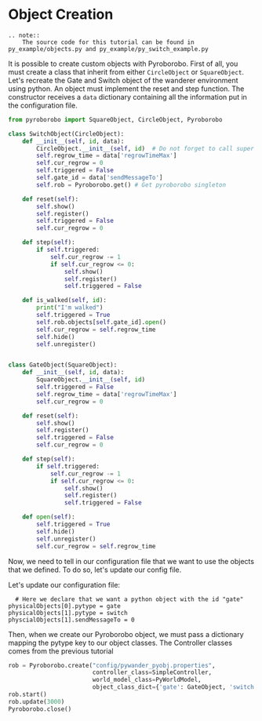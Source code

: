 # Object Creation

```eval_rst 
.. note::
    The source code for this tutorial can be found in py_example/objects.py and py_example/py_switch_example.py
```

It is possible to create custom objects with Pyroborobo. First of all, you must create a class that inherit from either `CircleObject` or `SquareObject`. Let's recreate the Gate and Switch object of the wanderer environment using python. An object must implement the reset and step function. The constructor receives a `data` dictionary containing all the information put in the configuration file. 

```python
from pyroborobo import SquareObject, CircleObject, Pyroborobo

class SwitchObject(CircleObject):
    def __init__(self, id, data):
        CircleObject.__init__(self, id)  # Do not forget to call super constructor
        self.regrow_time = data['regrowTimeMax']
        self.cur_regrow = 0
        self.triggered = False
        self.gate_id = data['sendMessageTo']
        self.rob = Pyroborobo.get() # Get pyroborobo singleton

    def reset(self):
        self.show()
        self.register()
        self.triggered = False
        self.cur_regrow = 0

    def step(self):
        if self.triggered:
            self.cur_regrow -= 1
            if self.cur_regrow <= 0:
                self.show()
                self.register()
                self.triggered = False

    def is_walked(self, id):
        print("I'm walked")
        self.triggered = True
        self.rob.objects[self.gate_id].open()
        self.cur_regrow = self.regrow_time
        self.hide()
        self.unregister()


class GateObject(SquareObject):
    def __init__(self, id, data):
        SquareObject.__init__(self, id)
        self.triggered = False
        self.regrow_time = data['regrowTimeMax']
        self.cur_regrow = 0

    def reset(self):
        self.show()
        self.register()
        self.triggered = False
        self.cur_regrow = 0

    def step(self):
        if self.triggered:
            self.cur_regrow -= 1
            if self.cur_regrow <= 0:
                self.show()
                self.register()
                self.triggered = False

    def open(self):
        self.triggered = True
        self.hide()
        self.unregister()
        self.cur_regrow = self.regrow_time
```

Now, we need to tell in our configuration file that we want to use the objects that we defined. To do so, let's update our config file.

Let's update our configuration file:

```
  # Here we declare that we want a python object with the id "gate"
physicalObjects[0].pytype = gate
physicalObjects[1].pytype = switch
physcialObjects[1].sendMessageTo = 0
```

Then, when we create our Pyroborobo object, we must pass a dictionary mapping the
pytype key to our object classes. The Controller classes comes from the previous tutorial

```python
rob = Pyroborobo.create("config/pywander_pyobj.properties",
                        controller_class=SimpleController,
                        world_model_class=PyWorldModel,
                        object_class_dict={'gate': GateObject, 'switch': SwitchObject})
rob.start()
rob.update(3000)
Pyroborobo.close()
```